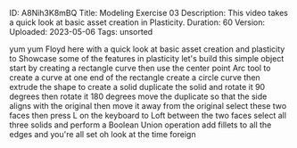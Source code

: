 ID: A8Nih3K8mBQ
Title: Modeling Exercise 03
Description: This video takes a quick look at basic asset creation in Plasticity.
Duration: 60
Version: 
Uploaded: 2023-05-06
Tags: unsorted

yum yum Floyd here with a quick look at
basic asset creation and plasticity to
Showcase some of the features in
plasticity let's build this simple
object start by creating a rectangle
curve then use the center point Arc tool
to create a curve at one end of the
rectangle create a circle curve then
extrude the shape to create a solid
duplicate the solid and rotate it 90
degrees
then rotate it 180 degrees move the
duplicate so that the side aligns with
the original
then move it away from the original
select these two faces then press L on
the keyboard to Loft between the two
faces select all three solids and
perform a Boolean Union operation add
fillets to all the edges and you're all
set
oh look at the time
foreign
